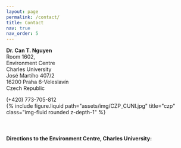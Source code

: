 ```yaml
---
layout: page
permalink: /contact/
title: Contact
nav: true
nav_order: 5
---
```


<div class="row justify-content-sm-center">
    <div class="col-sm-4 mt-3 mt-md-0">
        <div style="text-align:justify" markdown="1">
        <p><b>Dr. Can T. Nguyen </b><br>
        Room 1602, <br>
        Environment Centre <br>
        Charles University <br>
        José Martího 407/2 <br>
        16200 Praha 6-Veleslavín <br>
        Czech Republic </p>
        <span class="fa-solid fa-square-phone"></span> (+420) 773-705-812 <br>
        <i class="fa-solid fa-envelope"></i> <trongcan.ng@gmail.com>
        </div>
    </div>
    <div class="col-sm-8 mt-3 mt-md-0">
        {% include figure.liquid path="assets/img/CZP_CUNI.jpg" title="czp" class="img-fluid rounded z-depth-1" %}
    </div>
</div>



<br>
<br>

#### Directions to the Environment Centre, Charles University:

<div id="map" style="width:90%; height:500px"></div>

<script>
function myMap() {
  var myCenter = new google.maps.LatLng( 50.094025,14.341628);
  var mapCanvas = document.getElementById("map");
  var mapOptions = {center: myCenter, zoom: 15};
  var map = new google.maps.Map(mapCanvas, mapOptions);
  var marker = new google.maps.Marker({position:myCenter});
  marker.setMap(map);

  var infowindow = new google.maps.InfoWindow({
  content: "1602 Krystal, José Martího 407/2, 16200 Praha 6-Veleslavín"
});

infowindow.open(map,marker);
}
</script>

<script src="https://maps.googleapis.com/maps/api/js?key=AIzaSyA7i6vSafRzNMdIaq-SslU9oycP9HMR9TM&callback=myMap">
</script>

<br>